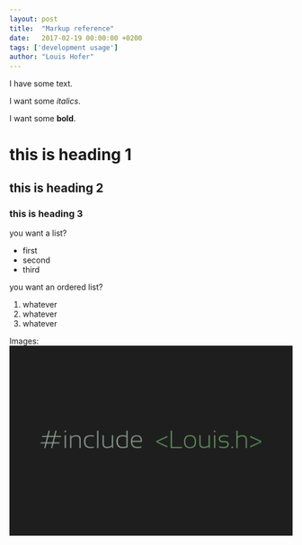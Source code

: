 ```yaml
---
layout: post
title:  "Markup reference"
date:   2017-02-19 00:00:00 +0200
tags: ['development usage']
author: "Louis Hofer"
---
```


I have some text.

I want some _italics_.

I want some **bold**.

# this is heading 1

## this is heading 2

### this is heading 3

you want a list?
* first
* second
* third

you want an ordered list?
1. whatever
1. whatever
1. whatever

Images:
![image alt text](images/LouisTitle.png)